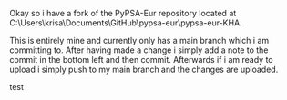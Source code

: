 Okay so i have a fork of the PyPSA-Eur repository located at C:\Users\krisa\Documents\GitHub\pypsa-eur\pypsa-eur-KHA.

This is entirely mine and currently only has a main branch which i am committing to. After having made a change i simply add a note to the commit in the bottom left and then commit. Afterwards if i am ready to upload i simply push to my main branch and the changes are uploaded.


test

